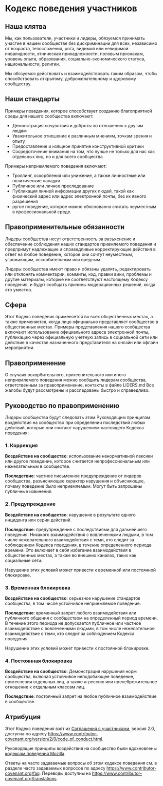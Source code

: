 # Кодекс поведения участников

## Наша клятва

Мы, как пользователи, участники и лидеры, обязуемся принимать участие в нашем
сообществе без дискриминации для всех, независимо от возраста, телосложения,
рота, видимой или невидимой инвалидности, этническая принадлежности, половым признакам,
уровень опыта, образования, социально-экономического статуса,
национальности, религии.

Мы обязуемся действовать и взаимодействовать таким образом, чтобы способствовать открытому, доброжелательному и здоровому сообществу.

## Наши стандарты

Примеры поведения, которое способствует созданию благоприятной среды для нашего сообщества включают:

* Демонстрация сочувствия и доброты по отношению к другим людям
* Уважительное отношение к различным мнениям, точкам зрения и опыту
* Предоставление и изящное принятие конструктивной критики
* Сосредоточение внимания на том, что лучше не только для нас как отдельных лиц, но и для всего сообщества

Примеры неприемлемого поведения включают:

* Троллинг, оскорбления или унижение, а также личностные или политические нападки
* Публичное или личное преследование
* Публикация личной информации других людей, такой как физический адрес или адрес электронной почты, без их явного разрешения
* ругое поведение, которое можно обоснованно считать неуместным в профессиональной среде.

## Правоприменительные обязанности

Лидеры сообщества несут ответственность за разъяснение и обеспечение соблюдения наших стандартов приемлемого поведения
и предпримут надлежащие и справедливые корректирующие действия в ответ на любое поведение, 
которое они сочтут неуместным, угрожающим, оскорбительным или вредным.

Лидеры сообщества имеют право и обязаны удалять, редактировать или отклонять комментарии, 
коммиты, код, правки вики, проблемы и другие материалы, которые не соответствуют настоящему Кодексу поведения, 
и будут сообщать причины модерационных решений, когда это уместно.

## Сфера

Этот Кодекс поведения применяется во всех общественных местах, а также применяется, 
когда лицо официально представляет сообщество в общественных местах. 
Примеры представления нашего сообщества включают использование официального адреса электронной почты, 
публикацию через официальную учетную запись в социальной сети или действие в качестве назначенного представителя на онлайн или офлайн мероприятии.

## Правоприменение

О случаях оскорбительного, притеснительного или иного неприемлемого поведения можно сообщить лидерам сообщества, 
ответственным за правоприменение, контакты в файле LIDERS.md
Все жалобы будут рассмотрены и расследованы быстро и справедливо.

## Руководство по правоприменению

Лидеры сообщества будут следовать этим Руководящим принципам воздействия на сообщество при определении
последствий любых действий, которые они считают нарушением настоящего Кодекса поведения:

### 1. Коррекция

**Воздействие на сообщество**: использование ненормативной лексики или другое поведение, 
которое считается непрофессиональным или нежелательным в сообществе.

**Последствие**: частное письменное предупреждение от лидеров сообщества, 
разъясняющее характер нарушения и объясняющее, почему поведение было неприемлемым. 
Могут быть запрошены публичные извинения.

### 2. Предупреждение

**Воздействие на сообщество**: нарушение в результате одного инцидента или серии действий.

**Последствие**: предупреждение с последствиями для дальнейшего поведения. Никакого взаимодействия с вовлеченными людьми, 
в том числе нежелательного взаимодействия с теми, кто следит за соблюдением Кодекса поведения, в течение определенного периода времени. 
Это включает в себя избегание взаимодействия в общественных местах, а также во внешних каналах, таких как социальные сети. 

Нарушение этих условий может привести к временной или постоянной блокировке.

### 3. Временная блокировка

**Воздействие на сообщество**: серьезное нарушение стандартов сообщества, в том числе устойчивое неприемлемое поведение.

**Последствие**: временный запрет любого взаимодействия или публичного общения с сообществом на определенный период времени. 
В течение этого периода не допускается публичное или частное взаимодействие с вовлеченными людьми, 
в том числе нежелательное взаимодействие с теми, кто следит за соблюдением Кодекса поведения.

Нарушение этих условий может привести к постоянной блокировке.

### 4. Постоянная блокировка

**Воздействие на сообщество**: Демонстрация нарушения норм сообщества, включая устойчивое неподобающее поведение, 
притеснения отдельных лиц, а также агрессию или пренебрежительное отношение к отдельным классам лиц.

**Последствие**: постоянный запрет на любое публичное взаимодействие в сообществе.

## Атрибуция

Этот Кодекс поведения взят из [Соглашения с участниками][домашняя страница],
версия 2.0, доступна по адресу
https://www.contributor-covenant.org/version/2/0/code_of_conduct.html.

Руководящие принципы воздействия на сообщество были вдохновлены [кодексом поведения Mozilla](https://github.com/mozilla/diversity).

[домашняя страница]: https://www.contributor-covenant.org

Ответы на часто задаваемые вопросы об этом кодексе поведения см. в разделе часто задаваемых вопросов по адресу
https://www.contributor-covenant.org/faq. Переводы доступны на
https://www.contributor-covenant.org/translations.
